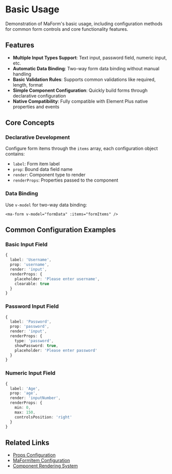 # Basic Usage

Demonstration of MaForm's basic usage, including configuration methods for common form controls and core functionality features.

<DemoPreview dir="demos/ma-form/basic-usage" />

## Features

- **Multiple Input Types Support**: Text input, password field, numeric input, etc.
- **Automatic Data Binding**: Two-way form data binding without manual handling
- **Basic Validation Rules**: Supports common validations like required, length, format
- **Simple Component Configuration**: Quickly build forms through declarative configuration
- **Native Compatibility**: Fully compatible with Element Plus native properties and events

## Core Concepts

### Declarative Development
Configure form items through the `items` array, each configuration object contains:
- `label`: Form item label
- `prop`: Bound data field name
- `render`: Component type to render
- `renderProps`: Properties passed to the component

### Data Binding
Use `v-model` for two-way data binding:
```vue
<ma-form v-model="formData" :items="formItems" />
```

## Common Configuration Examples

### Basic Input Field
```typescript
{
  label: 'Username',
  prop: 'username',
  render: 'input',
  renderProps: {
    placeholder: 'Please enter username',
    clearable: true
  }
}
```

### Password Input Field
```typescript
{
  label: 'Password',
  prop: 'password',
  render: 'input',
  renderProps: {
    type: 'password',
    showPassword: true,
    placeholder: 'Please enter password'
  }
}
```

### Numeric Input Field
```typescript
{
  label: 'Age',
  prop: 'age',
  render: 'inputNumber',
  renderProps: {
    min: 0,
    max: 150,
    controlsPosition: 'right'
  }
}
```

## Related Links

- [Props Configuration](/en/front/component/ma-form#props)
- [MaFormItem Configuration](/en/front/component/ma-form#maformitem-configuration-details)
- [Component Rendering System](/en/front/component/ma-form#component-rendering-system)